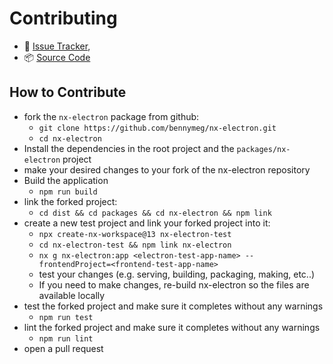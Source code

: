# Contributing

- 👾 [Issue Tracker](https://github.com/bennymeg/nx-electron/issues),
- 📦 [Source Code](https://github.com/bennymeg/nx-electron/)

## How to Contribute

- fork the `nx-electron` package from github:
  - `git clone https://github.com/bennymeg/nx-electron.git`
  - `cd nx-electron`
- Install the dependencies in the root project and the `packages/nx-electron` project
- make your desired changes to your fork of the nx-electron repository
- Build the application
  - `npm run build`
- link the forked project:
  - `cd dist && cd packages && cd nx-electron && npm link`
- create a new test project and link your forked project into it:
  - `npx create-nx-workspace@13 nx-electron-test`
  - `cd nx-electron-test && npm link nx-electron`
  - `nx g nx-electron:app <electron-test-app-name> --frontendProject=<frontend-test-app-name>`
  - test your changes (e.g. serving, building, packaging, making, etc..)
  - If you need to make changes, re-build nx-electron so the files are available locally
- test the forked project and make sure it completes without any warnings
  - `npm run test`
- lint the forked project and make sure it completes without any warnings
  - `npm run lint`
- open a pull request
